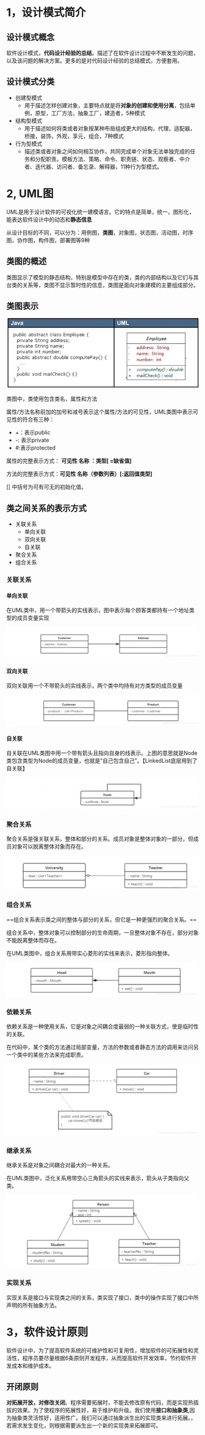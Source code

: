# 1，设计模式简介

## 设计模式概念

软件设计模式，**代码设计经验的总结**。描述了在软件设计过程中不断发生的问题，以及该问题的解决方案。更多的是对代码设计经验的总结模式，方便套用。 

## 设计模式分类

- 创建型模式
  - 用于描述怎样创建对象，主要特点就是将**对象的创建和使用分离**，包括单例，原型，工厂方法，抽象工厂，建造者，5种模式
- 结构型模式
  -   用于描述如何将类或者对象按某种布局组成更大的结构，代理，适配器，桥接，装饰，外观，享元，组合，7种模式
- 行为型模式
  - 描述类或者对象之间如何相互协作，共同完成单个对象无法单独完成的任务和分配职责。模板方法、策略、命令、职责链、状态、观察者、中介者、迭代器、访问者、备忘录、解释器，11种行为型模式。



# 2, UML图

 UML是用于设计软件的可视化统一建模语言。它的特点是简单，统一，图形化，能表达软件设计中的动态和**静态信息**

从设计目标的不同，可以分为：用例图，**类图**，对象图，状态图，活动图，时序图，协作图，构件图，部署图等9种



## 类图的概述

类图显示了模型的静态结构，特别是模型中存在的类，类的内部结构以及它们与其台类的关系等，类图不显示暂时性的信息，类图是面向对象建模的主要组成部分。

## 类图表示

![img](设计模式.assets/v2-5c69cd9ff703377f7bbf37cee8199451_720w.webp)

类图中，类使用包含类名，属性和方法

属性/方法名称前加的加号和减号表示这个属性/方法的可见性，UML类图中表示可见性的符合有三种：

- +：表示public
- -: 表示private
- \#:表示protected

属性的完整表示方式： **可见性 名称 ：类型[ =缺省值]** 

方法的完整表示方式：**可见性 名称（参数列表）[:返回值类型]**

[] 中括号为可有可无的初始化值。 



## 类之间关系的表示方式

- 关联关系
  -   单向关联
  - 双向关联
  - 自关联
- 聚合关系
- 组合关系

### 关联关系

#### 单向关联

在UML类中，用一个带箭头的实线表示，图中表示每个顾客类都持有一个地址类型的成员变量实现

![在这里插入图片描述](设计模式.assets/watermark,type_ZmFuZ3poZW5naGVpdGk,shadow_10,text_aHR0cHM6Ly9ibG9nLmNzZG4ubmV0L3FxXzM4NjE2NTAz,size_16,color_FFFFFF,t_70-3275137.png)

#### 双向关联

双向关联用一个不带箭头的实线表示，两个类中均持有对方类型的成员变量

![在这里插入图片描述](设计模式.assets/watermark,type_ZmFuZ3poZW5naGVpdGk,shadow_10,text_aHR0cHM6Ly9ibG9nLmNzZG4ubmV0L3FxXzM4NjE2NTAz,size_16,color_FFFFFF,t_70-20230505162807228.png)

#### 自关联

自关联在UML类图中用一个带有箭头且指向自身的线表示。上图的意思就是Node类包含类型为Node的成员变量，也就是"自己包含自己"。【LinkedList底层用到了自关联】

![在这里插入图片描述](设计模式.assets/watermark,type_ZmFuZ3poZW5naGVpdGk,shadow_10,text_aHR0cHM6Ly9ibG9nLmNzZG4ubmV0L3FxXzM4NjE2NTAz,size_16,color_FFFFFF,t_70-20230505163303881.png)

### 聚合关系

聚合关系是强关联关系，整体和部分的关系。成员对象是整体对象的一部分，但成员对象可以脱离整体对象而存在。

![在这里插入图片描述](设计模式.assets/watermark,type_ZmFuZ3poZW5naGVpdGk,shadow_10,text_aHR0cHM6Ly9ibG9nLmNzZG4ubmV0L3FxXzM4NjE2NTAz,size_16,color_FFFFFF,t_70-20230505164318184.png)

### 组合关系

==组合关系表示类之间的整体与部分的关系，但它是一种更强烈的聚合关系。==

组合关系中，整体对象可以控制部分的生命周期，一旦整体对象不存在，部分对象不能脱离整体而存在。

在UML类图中，组合关系用带实心菱形的实线来表示，菱形指向整体。

![在这里插入图片描述](设计模式.assets/watermark,type_ZmFuZ3poZW5naGVpdGk,shadow_10,text_aHR0cHM6Ly9ibG9nLmNzZG4ubmV0L3FxXzM4NjE2NTAz,size_16,color_FFFFFF,t_70-20230508091838682.png)

### 依赖关系

依赖关系是一种使用关系，它是对象之间耦合度最弱的一种关联方式，使是临时性的关联。

在代码中，某个类的方法通过局部变量，方法的参数或者静态方法的调用来访问另一个类中的某些方法来完成职责。

**![在这里插入图片描述](设计模式.assets/watermark,type_ZmFuZ3poZW5naGVpdGk,shadow_10,text_aHR0cHM6Ly9ibG9nLmNzZG4ubmV0L3FxXzM4NjE2NTAz,size_16,color_FFFFFF,t_70-20230508092618983.png)**

### 继承关系

继承关系是对象之间耦合对最大的一种关系。

在UML类图中，泛化关系用带空心三角箭头的实线来表示，箭头从子类指向父类。

![在这里插入图片描述](设计模式.assets/watermark,type_ZmFuZ3poZW5naGVpdGk,shadow_10,text_aHR0cHM6Ly9ibG9nLmNzZG4ubmV0L3FxXzM4NjE2NTAz,size_16,color_FFFFFF,t_70-20230508092752689.png)

### 实现关系

实现关系是接口与实现类之间的关系，类实现了接口，类中的操作实现了接口中所声明的所有抽象方法。



# 3，软件设计原则

软件设计中，为了提高软件系统的可维护性和可复用性，增加软件的可拓展性和灵活性，程序员要尽量根据6条原则开发程序，从而提高软件开发效率，节约软件开发成本和维护成本。



## 开闭原则

**对拓展开放，对修改关闭**。程序需要拓展时，不能去修改原有代码，而是实现热插拔的效果。为了使程序的拓展性好，易于维护和升级。我们使用**接口和抽象类**,因为抽象类灵活性好，适用性广。我们可以通过抽象派生出的实现类来进行拓展。，若需求发生变化，则根据需要派生出一个新的实现类来拓展即可。

















































